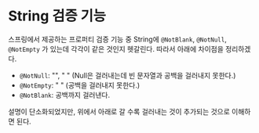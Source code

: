 # String 검증 기능

스프링에서 제공하는 프로퍼티 검증 기능 중 String에 `@NotBlank`, `@NotNull`, `@NotEmpty` 가 있는데 각각이 같은 것인지 헷갈린다. 따라서 아래에 차이점을 정리하겠다.

- `@NotNull`: "", "   " (Null은 걸러내는데 빈 문자열과 공백을 걸러내지 못한다.)
- `@NotEmpty`: "    " (공백을 걸러내지 못한다.)
- `@NotBlank`: 공백까지 걸러낸다.

설명이 단소화되었지만, 위에서 아래로 갈 수록 걸러내는 것이 추가되는 것으로 이해하면 된다.